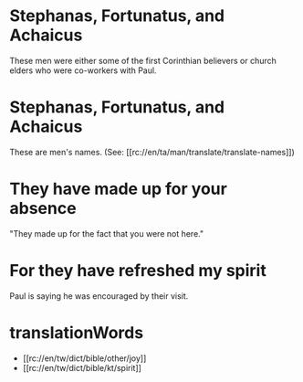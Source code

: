 # Stephanas, Fortunatus, and Achaicus

These men were either some of the first Corinthian believers or church elders who were co-workers with Paul.

# Stephanas, Fortunatus, and Achaicus

These are men's names. (See: [[rc://en/ta/man/translate/translate-names]])

# They have made up for your absence

"They made up for the fact that you were not here."

# For they have refreshed my spirit

Paul is saying he was encouraged by their visit.

# translationWords

* [[rc://en/tw/dict/bible/other/joy]]
* [[rc://en/tw/dict/bible/kt/spirit]]